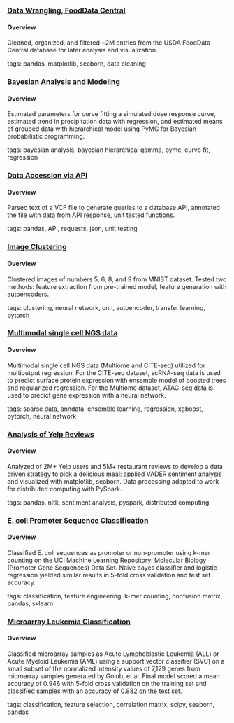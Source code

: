 ### [Data Wrangling, FoodData Central](https://github.com/assayer5/fooddata-central)

#### Overview
Cleaned, organized, and filtered ~2M entries from the USDA FoodData Central database for later analysis and visualization.

tags: pandas, matplotlib, seaborn, data cleaning

### [Bayesian Analysis and Modeling](https://github.com/assayer5/bayesian-curvefit-reg)

#### Overview
Estimated parameters for curve fitting a simulated dose response curve, estimated trend in precipitation data with regression, and estimated means of grouped data with hierarchical model using PyMC for Bayesian probabilistic programming. 

tags: bayesian analysis, bayesian hierarchical gamma, pymc, curve fit, regression


### [Data Accession via API](https://github.com/assayer5/VCF-annotation)

#### Overview
Parsed text of a VCF file to generate queries to a database API, annotated the file with data from API response, unit tested functions.

tags: pandas, API, requests, json, unit testing


### [Image Clustering](https://github.com/assayer5/pytorch-image-clustering)

#### Overview
Clustered images of numbers 5, 6, 8, and 9 from MNIST dataset. Tested two methods: feature extraction from pre-trained model, feature generation with autoencoders.

tags: clustering, neural network, cnn, autoencoder, transfer learning, pytorch


### [Multimodal single cell NGS data](https://github.com/assayer5/multimodal-single-cell)

#### Overview
Multimodal single cell NGS data (Multiome and CITE-seq) utilized for multioutput regression. For the CITE-seq dataset, scRNA-seq data is used to predict surface protein expression with ensemble model of boosted trees and regularized regression. For the Multiome dataset, ATAC-seq data is used to predict gene expression with a neural network.

tags: sparse data, anndata, ensemble learning, regression, xgboost, pytorch, neural network


### [Analysis of Yelp Reviews](https://github.com/assayer5/yelp-restaurant-reviews)

#### Overview
Analyzed of 2M+ Yelp users and 5M+ restaurant reviews to develop a data driven strategy to pick a delicious meal: applied VADER sentiment analysis and visualized with matplotlib, seaborn. Data processing adapted to work for distributed computing with PySpark.

tags: pandas, nltk, sentiment analysis, pyspark, distributed computing


### [E. coli Promoter Sequence Classification](https://github.com/assayer5/ecolipromoter)

#### Overview
Classified E. coli sequences as promoter or non-promoter using k-mer counting on the UCI Machine Learning Repository: Molecular Biology (Promoter Gene Sequences) Data Set.
Naive bayes classifier and logistic regression yielded similar results in 5-fold cross validation and test set accuracy.

tags: classification, feature engineering, k-mer counting, confusion matrix, pandas, sklearn


### [Microarray Leukemia Classification](https://github.com/assayer5/microarray-leukemia-classif)

#### Overview
Classified microarray samples as Acute Lymphoblastic Leukemia (ALL) or Acute Myeloid Leukemia (AML) using a support vector classifier (SVC) on a small subset of the normalized intensity values of 7,129 genes from microarray samples generated by Golub, et al.
Final model scored a mean accuracy of 0.946 with 5-fold cross validation on the training set and classified samples with an accuracy of 0.882 on the test set.

tags: classification, feature selection, correlation matrix, scipy, seaborn, pandas
